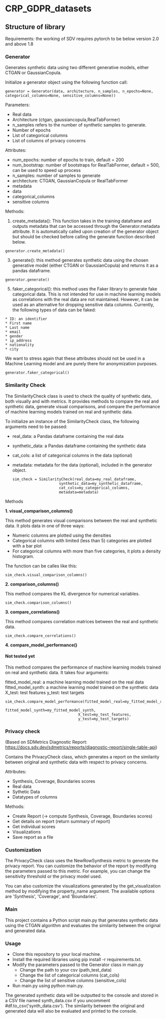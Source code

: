 # CRP_GDPR_datasets

## Structure of library

Requirements: the working of SDV requires pytorch to be below version 2.0 and above 1.8

### Generator


Generates synthetic data using two different generative models, either CTGAN or GaussianCopula. 

Initialize a generator object using the following function call: 

    generator = Generator(data, architecture, n_samples, n_epochs=None, categorical_columns=None, sensitive_columns=None))

Parameters:
  * Real data
  * Architecture (ctgan, gaussiancopula,RealTabFormer)
  * n_samples refers to the number of synthetic samples to generate. 
  * Number of epochs
  * List of categorical columns 
  * List of columns of privacy concerns

Attributes: 

  * num_epochs: number of epochs to train, default = 200
  * num_bootstrap: number of bootstraps for RealTabFormer, default = 500, can be used to speed up process
  * n_samples: number of samples to generate
  * architecture: CTGAN, GaussianCopula or RealTabFormer
  * metadata
  * data
  * categorical_columns
  * sensitive columns



Methods:
  1. create_metadata(): This function takes in the training dataframe and outputs metadata that can be accessed through the Generator.metadata attribute. It is automatically called upon creation of the generator object but should be checked before calling the generate function described below. 

    generator.create_metadata()
  3. generate(): this method generates synthetic data using the chosen generative model (either CTGAN or GaussianCopula) and returns it as a pandas dataframe.

    generator.generate()
  5. faker_categorical(): this method uses the Faker library to generate fake categorical data. This is not intended for use in machine learning models as correlations with the real data are not maintained.  However, it can be used as an alternative for dropping sensitive data columns. Currently, the following types of data can be faked: 

    * ID: an identifier
    * First name
    * Last name
    * email
    * gender
    * ip_address
    * nationality
    * city
   

We want to stress again that these attributes should not be used in a Machine Learning model and are purely there for anonymization purposes. 

    generator.faker_categorical()



### Similarity Check

The SimilarityCheck class is used to check the quality of synthetic data, both visually and with metrics. It provides methods to compare the real and synthetic data, generate visual comparisons, and compare the performance of machine learning models trained on real and synthetic data.

To initialize an instance of the SimilarityCheck class, the following arguments need to be passed:

 * real_data: a Pandas dataframe containing the real data
 * synthetic_data: a Pandas dataframe containing the synthetic data
 * cat_cols: a list of categorical columns in the data (optional)
 * metadata: metadata for the data (optional), included in the generator object.

       sim_check = SimilarityCheck(real_data=my_real_dataframe,
                            synthetic_data=my_synthetic_dataframe,
                            cat_cols=my_categorical_columns,
                            metadata=metadata)
Methods

**1. visual_comparison_columns()**

This method generates visual comparisons between the real and synthetic data. It plots data in one of three ways:

 * Numeric columns are plotted using the densities
 * Categorical columns with limited (less than 5) categories are plotted with a bar plot
 * For categorical columns with more than five categories, it plots a density histogram.

The function can be calles like this: 
    
    sim_check.visual_comparison_columns()


**2. comparison_columns()** 

This method compares the KL divergence for numerical variables.

    sim_check.comparison_columns()


**3. compare_correlations()** 

This method compares correlation matrices between the real and synthetic data.

    sim_check.compare_correlations()

**4. compare_model_performance()**
#### Not tested yet


This method compares the performance of machine learning models trained on real and synthetic data. It takes four arguments:

fitted_model_real: a machine learning model trained on the real data
fitted_model_synth: a machine learning model trained on the synthetic data
X_test: test features
y_test: test targets

    sim_check.compare_model_performance(fitted_model_real=my_fitted_model_real,
                                     fitted_model_synth=my_fitted_model_synth,
                                     X_test=my_test_features,
                                     y_test=my_test_targets)



### Privacy check 
(Based on SDMetrics Diagnostic Report: https://docs.sdv.dev/sdmetrics/reports/diagnostic-report/single-table-api)

Contains the PrivacyCheck class, which generates a report on the similarity between original and synthetic data with respect to privacy concerns. 

Attributes:
- Synthesis, Coverage, Boundaries scores
- Real data
- Sythetic Data
- Datatypes of columns

Methods:
- Create Report (-> compute Synthesis, Coverage, Boundaries scores)
- Get details on report (return summary of report)
- Get individual scores
- Visualizations
- Save report as a file

### Customization 

The PrivacyCheck class uses the NewRowSynthesis metric to generate the privacy report. You can customize the behavior of the report by modifying the parameters passed to this metric. For example, you can change the sensitivity threshold or the privacy model used.

You can also customize the visualizations generated by the get_visualization method by modifying the property_name argument. The available options are 'Synthesis', 'Coverage', and 'Boundaries'.

### Main 
This project contains a Python script main.py that generates synthetic data using the CTGAN algorithm and evaluates the similarity between the original and generated data. 

### Usage

* Clone this repository to your local machine.
* Install the required libraries using pip install -r requirements.txt.
* Modify the parameters passed to the Generator class in main.py
  - Change the path to your csv (path_test_data)
  - Change the list of categorical columns (cat_cols)
  - Change the list of sensitive columns (sensitive_cols)
* Run main.py using python main.py.

The generated synthetic data will be outputted to the console and stored in a CSV file named synth_data.csv if you uncomment #df.to_csv('synth_data.csv'). The similarity between the original and generated data will also be evaluated and printed to the console. 


